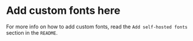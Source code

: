 # Add custom fonts here

For more info on how to add custom fonts, read the `Add self-hosted fonts` section in the `README`.
